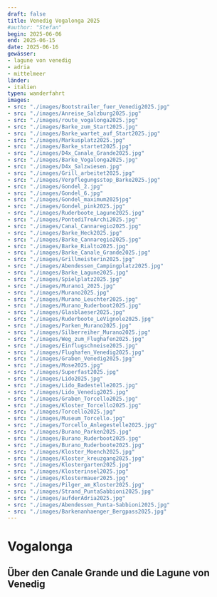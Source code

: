 ```yaml
---
draft: false
title: Venedig Vogalonga 2025
#author: "Stefan"
begin: 2025-06-06
end: 2025-06-15
date: 2025-06-16
gewässer:
- lagune von venedig
- adria
- mittelmeer
länder:
- italien
typen: wanderfahrt
images:
- src: "./images/Bootstrailer_fuer_Venedig2025.jpg"
- src: "./images/Anreise_Salzburg2025.jpg"
- src: "./images/route_vogalonga2025.jpg"
- src: "./images/Barke_zum_Start2025.jpg"
- src: "./images/Barke_wartet_auf_Start2025.jpg"
- src: "./images/Markusplatz2025.jpg"
- src: "./images/Barke_startet2025.jpg"
- src: "./images/D4x_Canale_Grande2025.jpg"
- src: "./images/Barke_Vogalonga2025.jpg"
- src: "./images/D4x_Salzwiesen.jpg"
- src: "./images/Grill_arbeitet2025.jpg"
- src: "./images/Verpflegungsstop_Barke2025.jpg"
- src: "./images/Gondel_2.jpg"
- src: "./images/Gondel_6.jpg"
- src: "./images/Gondel_maximum2025jpg"
- src: "./images/Gondel_pink2025.jpg"
- src: "./images/Ruderboote_Lagune2025.jpg"
- src: "./images/PontediTreArchi2025.jpg"
- src: "./images/Canal_Cannaregio2025.jpg"
- src: "./images/Barke_Heck2025.jpg"
- src: "./images/Barke_Cannaregio2025.jpg"
- src: "./images/Barke_Rialto2025.jpg"
- src: "./images/Barke_Canale_Grande2025.jpg"
- src: "./images/Grillmeisterin2025.jpg"
- src: "./images/Abendessen_Campingplatz2025.jpg"
- src: "./images/Barke_Lagune2025.jpg"
- src: "./images/Spielplatz2025.jpg"
- src: "./images/Murano1_2025.jpg"
- src: "./images/Murano2025.jpg"
- src: "./images/Murano_Leuchter2025.jpg"
- src: "./images/Murano_Ruderboot2025.jpg"
- src: "./images/Glasblaeser2025.jpg"
- src: "./images/Ruderboote_LeVignole2025.jpg"
- src: "./images/Parken_Murano2025.jpg"
- src: "./images/Silberreiher_Murano2025.jpg"
- src: "./images/Weg_zum_Flughafen2025.jpg"
- src: "./images/Einflugschneise2025.jpg"
- src: "./images/Flughafen_Venedig2025.jpg"
- src: "./images/Graben_Venedig2025.jpg"
- src: "./images/Mose2025.jpg"
- src: "./images/Superfast2025.jpg"
- src: "./images/Lido2025.jpg"
- src: "./images/Lido_Badestelle2025.jpg"
- src: "./images/Lido_Venedig2025.jpg"
- src: "./images/Graben_Torcello2025.jpg"
- src: "./images/Kloster_Torcello2025.jpg"
- src: "./images/Torcello2025.jpg"
- src: "./images/Museum_Torcello.jpg"
- src: "./images/Torcello_Anlegestelle2025.jpg"
- src: "./images/Burano_Parken2025.jpg"
- src: "./images/Burano_Ruderboot2025.jpg"
- src: "./images/Burano_Ruderboote2025.jpg"
- src: "./images/Kloster_Moench2025.jpg"
- src: "./images/Kloster_kreuzgang2025.jpg"
- src: "./images/Klostergarten2025.jpg"
- src: "./images/Klosterinsel2025.jpg"
- src: "./images/Klostermauer2025.jpg"
- src: "./images/Pilger_am_Kloster2025.jpg"
- src: "./images/Strand_PuntaSabbioni2025.jpg"
- src: "./images/aufderAdria2025.jpg"
- src: "./images/Abendessen_Punta-Sabbioni2025.jpg"
- src: "./images/Barkenanhaenger_Bergpass2025.jpg"
---
```


# Vogalonga

## Über den Canale Grande und die Lagune von Venedig


